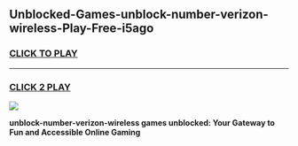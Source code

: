 
## Unblocked-Games-unblock-number-verizon-wireless-Play-Free-i5ago
<h3>
<a href="https://premium76.site?title=unblock-number-verizon-wireless&ref=23A">CLICK TO PLAY</a></h3>
<hr>

<h3>
<a href="https://premium76.site?title=unblock-number-verizon-wireless&ref=23A">CLICK 2 PLAY</a>
  
</h3>

<a href="https://premium76.site?title=unblock-number-verizon-wireless&ref=23A"><img src="https://clearcache.store/games.png"></a>


**unblock-number-verizon-wireless games unblocked: Your Gateway to Fun and Accessible Online Gaming**
